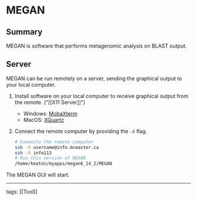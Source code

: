 # MEGAN

## Summary

MEGAN is software that performs metagenomic analysis on BLAST output.

## Server

MEGAN can be run remotely on a server, sending the graphical output to your local computer.

1. Install software on your local computer to receive graphical output from the remote. ("[[X11 Server]]")
	- Windows: [MobaXterm](https://mobaxterm.mobatek.net/)
	- MacOS: [XQuartz](https://www.xquartz.org/)

1. Connect the remote computer by providing the ```-X``` flag.
	```bash
	# Connecto the remote computer
	ssh -X username@info.mcmaster.ca
	ssh -X info113
	# Run this version of MEGAN
	/home/keaton/myapps/megan6_14_2/MEGAN
	```

The MEGAN GUI will start.

---

tags: [[Tool]]